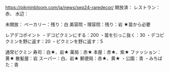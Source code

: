https://pikminbloom.com/ja/news/sep24-raredecor/
開放済：
レストラン：赤、
水辺：

未開放：
ベーカリー：残り：白
美容院・理容院：残り：岩
★苗から必要

レアデコポイント
・デコピクミンにする：200
・苗を引っこ抜く：30
・デコピクミンを野に返す：20
・ピクミンを野に返す：5

通常ピクミン
寿司：白★、岩★
薬局：赤★
本屋：赤★、紫★
ファッション：黄★
散髪屋：岩
スーパー：白、岩★
郵便局：赤★、黄★
・公園：青
・みちばた：青

